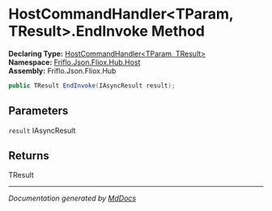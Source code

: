 ﻿<!--  
  <auto-generated>   
    The contents of this file were generated by a tool.  
    Changes to this file may be list if the file is regenerated  
  </auto-generated>   
-->

# HostCommandHandler\<TParam, TResult\>.EndInvoke Method

**Declaring Type:** [HostCommandHandler\<TParam, TResult\>](../index.md)  
**Namespace:** [Friflo.Json.Fliox.Hub.Host](../../index.md)  
**Assembly:** Friflo.Json.Fliox.Hub

```csharp
public TResult EndInvoke(IAsyncResult result);
```

## Parameters

`result`  IAsyncResult

## Returns

TResult

___

*Documentation generated by [MdDocs](https://github.com/ap0llo/mddocs)*
